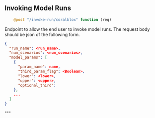 ## Invoking Model Runs

```julia
    @post "/invoke-run/coralblox" function (req)
```

Endpoint to allow the end user to invoke model runs. The request body should be json of the 
following form.

```json
{
  "run_name": <run_name>,
  "num_scenarios": <num_scenarios>,
  "model_params": [
    {
      "param_name": name,
      "third_param_flag": <Boolean>,
      "lower": <lower>,
      "upper": <upper>,
      "optional_third": 
    },
    ...
  ]
}
```
"""

